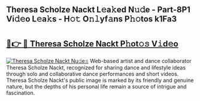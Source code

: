 ## Theresa Scholze Nackt L𝚎a𝚔ed N𝚞𝚍e - Part-8P1 Vi𝚍𝚎o L𝚎a𝚔s - H𝚘𝚝 O𝚗𝚕yf𝚊ns P𝚑𝚘tos k1Fa3

# <h2><a href="http://kfeuke.oniu.top/?m=Theresa+Scholze+Nackt">🔗👉 🔴 Theresa Scholze Nackt P𝚑ot𝚘𝚜 V𝚒d𝚎o</a></h2>

[![Theresa Scholze Nackt Nu𝚍e𝚜](https://i.imgur.com/0qMVB7G.gif)](http://kfeuke.oniu.top/?m=Theresa+Scholze+Nackt)
Web-based artist and dance collaborator Theresa Scholze Nackt, recognized for sharing dance and lifestyle ideas through solo and collaborative dance performances and short videos. Theresa Scholze Nackt's public image is marked by its friendly and genuine nature, but the depths of his personal life remain a source of intrigue and fascination.  
